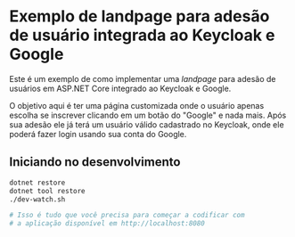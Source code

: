 # Exemplo de landpage para adesão de usuário integrada ao Keycloak e Google 

Este é um exemplo de como implementar uma _landpage_ para adesão de usuários em ASP.NET Core
integrado ao Keycloak e Google.

O objetivo aqui é ter uma página customizada onde o usuário apenas escolha se inscrever
clicando em um botão do "Google" e nada mais. Após sua adesão ele já terá um usuário
válido cadastrado no Keycloak, onde ele poderá fazer login usando sua conta do Google.

## Iniciando no desenvolvimento

```sh
dotnet restore
dotnet tool restore
./dev-watch.sh

# Isso é tudo que você precisa para começar a codificar com
# a aplicação disponível em http://localhost:8080
```
